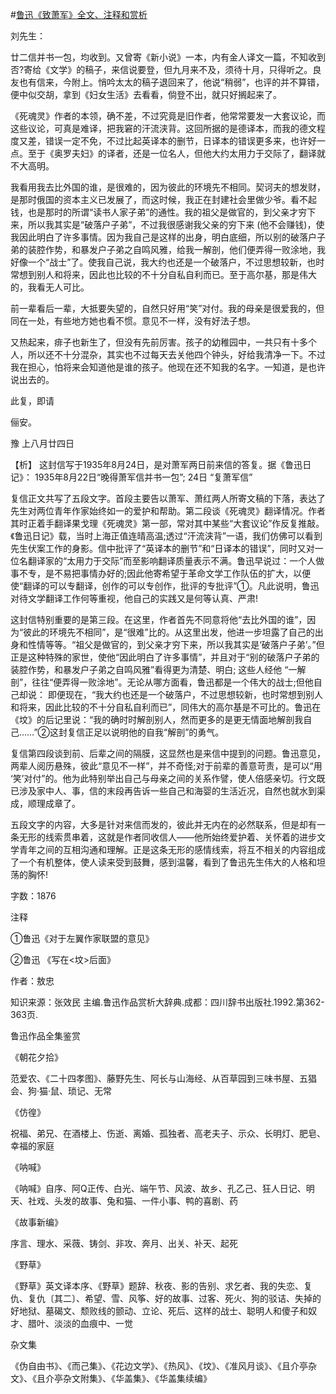 #[鲁迅《致萧军》全文、注释和赏析](https://www.vrrw.net/wx/9488.html)

刘先生：

廿二信并书一包，均收到。又曾寄《新小说》一本，内有金人译文一篇，不知收到否?寄给《文学》的稿子，来信说要登，但九月来不及，须待十月，只得听之。良友也有信来，今附上。悄吟太太的稿子退回来了，他说“稍弱”，也评的并不算错，便中似交胡，拿到《妇女生活》去看看，倘登不出，就只好搁起来了。

《死魂灵》作者的本领，确不差，不过究竟是旧作者，他常常要发一大套议论，而这些议论，可真是难译，把我窘的汗流浃背。这回所据的是德译本，而我的德文程度又差，错误一定不免，不过比起英译本的删节，日译本的错误更多来，也许好一点。至于《奥罗夫妇》的译者，还是一位名人，但他大约太用力于交际了，翻译就不大高明。

我看用我去比外国的谁，是很难的，因为彼此的环境先不相同。契诃夫的想发财，是那时俄国的资本主义已发展了，而这时候，我正在封建社会里做少爷。看不起钱，也是那时的所谓“读书人家子弟”的通性。我的祖父是做官的，到父亲才穷下来，所以我其实是“破落户子弟”，不过我很感谢我父亲的穷下来 (他不会赚钱)，使我因此明白了许多事情。因为我自己是这样的出身，明白底细，所以别的破落户子弟的装腔作势，和暴发户子弟之自鸣风雅，给我一解剖，他们便弄得一败涂地，我好像一个“战士”了。使我自己说，我大约也还是一个破落户，不过思想较新，也时常想到别人和将来，因此也比较的不十分自私自利而已。至于高尔基，那是伟大的，我看无人可比。

前一辈看后一辈，大抵要失望的，自然只好用“笑”对付。我的母亲是很爱我的，但同在一处，有些地方她也看不惯。意见不一样，没有好法子想。

又热起来，痱子也新生了，但没有先前厉害。孩子的幼稚园中，一共只有十多个人，所以还不十分混杂，其实也不过每天去关他四个钟头，好给我清净一下。不过我在担心，怕将来会知道他是谁的孩子。他现在还不知我的名字。一知道，是也许说出去的。

此复，即请

俪安。

豫 上八月廿四日



【析】 这封信写于1935年8月24日，是对萧军两日前来信的答复。据《鲁迅日记》： 1935年8月22日“晚得萧军信并书一包”; 24日 “复萧军信”

复信正文共写了五段文字。首段主要告以萧军、萧红两人所寄文稿的下落，表达了先生对两位青年作家始终如一的爱护和帮助。第二段谈《死魂灵》翻译情况。作者其时正着手翻译果戈理《死魂灵》第一部，常对其中某些“大套议论”作反复推敲。《鲁迅日记》载，当时上海正值连晴高温;透过“汗流浃背”一语，我们仿佛可以看到先生伏案工作的身影。信中批评了“英译本的删节”和“日译本的错误”，同时又对一位名翻译家的“太用力于交际”而至影响翻译质量表示不满。鲁迅早说过：一个人做事不专，是不易把事情办好的;因此他寄希望于革命文学工作队伍的扩大，以便使“翻译的可以专翻译，创作的可以专创作，批评的专批评”①。凡此说明，鲁迅对待文学翻译工作何等重视，他自己的实践又是何等认真、严肃!

这封信特别重要的是第三段。在这里，作者首先不同意将他“去比外国的谁”，因为“彼此的环境先不相同”，是“很难”比的。从这里出发，他进一步坦露了自己的出身和性情等等。“祖父是做官的，到父亲才穷下来，所以我其实是‘破落户子弟’。”但正是这种特殊的家世，使他“因此明白了许多事情”，并且对于“别的破落户子弟的装腔作势，和暴发户子弟之自鸣风雅”看得更为清楚、明白; 这些人经他 “一解剖”，往往“便弄得一败涂地”。无论从哪方面看，鲁迅都是一个伟大的战士;但他自己却说： 即便现在，“我大约也还是一个破落户，不过思想较新，也时常想到别人和将来，因此比较的不十分自私自利而已”，同伟大的高尔基是不可比的。鲁迅在《坟》的后记里说：“我的确时时解剖别人，然而更多的是更无情面地解剖我自己……”②这封复信正足以说明他的自我“解剖”的勇气。

复信第四段谈到前、后辈之间的隔膜，这显然也是来信中提到的问题。鲁迅意见，两辈人阅历悬殊，彼此“意见不一样”，并不奇怪;对于前辈的善意苛责，是可以“用 ‘笑’对付”的。他为此特别举出自己与母亲之间的关系作譬，使人倍感亲切。行文既已涉及家中人、事，信的末段再告诉一些自己和海婴的生活近况，自然也就水到渠成，顺理成章了。

五段文字的内容，大多是针对来信而发的，彼此并无内在的必然联系，但是却有一条无形的线索贯串着，这就是作者同收信人——他所始终爱护着、关怀着的进步文学青年之间的互相沟通和理解。正是这条无形的感情线索，将互不相关的内容组成了一个有机整体，使人读来受到鼓舞，感到温馨，看到了鲁迅先生伟大的人格和坦荡的胸怀!

字数：1876

注释

①鲁迅《对于左翼作家联盟的意见》

②鲁迅 《写在<坟>后面》

作者：敖忠

知识来源：张效民 主编.鲁迅作品赏析大辞典.成都：四川辞书出版社.1992.第362-363页.

鲁迅作品全集鉴赏

《朝花夕拾》

范爱农、《二十四孝图》、藤野先生、阿长与山海经、从百草园到三味书屋、五猖会、狗·猫·鼠、琐记、无常

《仿徨》

祝福、弟兄、在酒楼上、伤逝、离婚、孤独者、高老夫子、示众、长明灯、肥皂、幸福的家庭

《呐喊》

《呐喊》自序、阿Q正传、白光、端午节、风波、故乡、孔乙己、狂人日记、明天、社戏、头发的故事、兔和猫、一件小事、鸭的喜剧、药

《故事新编》

序言、理水、采薇、铸剑、非攻、奔月、出关、补天、起死

《野草》

《野草》英文译本序、《野草》题辞、秋夜、影的告别、求乞者、我的失恋、复仇、复仇〔其二〕、希望、雪、风筝、好的故事、过客、死火、狗的驳诘、失掉的好地狱、墓碣文、颓败线的颤动、立论、死后、这样的战士、聪明人和傻子和奴才、腊叶、淡淡的血痕中、一觉

杂文集

《伪自由书》、《而己集》、《花边文学》、《热风》、《坟》、《准风月谈》、《且介亭杂文》、《且介亭杂文附集》、《华盖集》、《华盖集续编》

